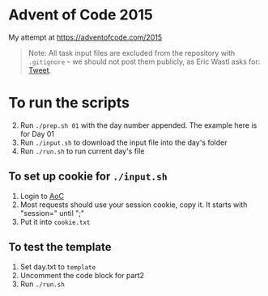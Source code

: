 # Advent of Code 2015

My attempt at <https://adventofcode.com/2015>

> Note: All task input files are excluded from the repository with `.gitignore` – we should not post them publicly, as Eric Wastl asks for: [Tweet](https://twitter.com/ericwastl/status/1465805354214830081).

# To run the scripts
2. Run `./prep.sh 01` with the day number appended. The example here is for Day 01
3. Run `./input.sh` to download the input file into the day's folder
4. Run `./run.sh` to run current day's file

## To set up cookie for `./input.sh`
1. Login to [AoC](https://adventofcode.com/)
2. Most requests should use your session cookie, copy it. It starts with "session=" until ";"
3. Put it into `cookie.txt`

## To test the template
1. Set day.txt to `template`
2. Uncomment the code block for part2
3. Run `./run.sh`
